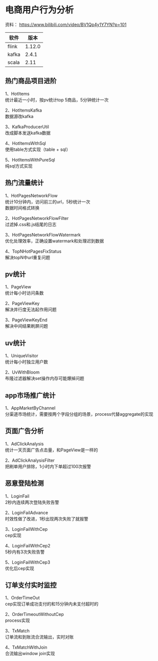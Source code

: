 # 电商用户行为分析

资料： 
https://www.bilibili.com/video/BV1Qp4y1Y7YN?p=101

| 软件  | 版本 | 
| ------ | ----   | 
| flink  | 1.12.0   |  
| kafka  | 2.4.1    |  
| scala  | 2.11     |

## 热门商品项目进阶

1、HotItems  
统计最近一小时，按pv统计top 5商品，5分钟统计一次   

2、HotItemsKafka  
数据源改kafka  

3、KafkaProducerUtil    
改成脚本发送kafka数据  

4、HotItemsWithSql  
使用table方式实现（table + sql）  

5、HotItemsWithPureSql  
纯sql方式实现    

## 热门流量统计

1、HotPagesNetworkFlow  
统计10分钟内，访问前三的url，5秒统计一次  
数据时间格式转换  

2、HotPagesNetworkFlowFilter  
过滤掉.css和.js结尾的日志  

3、HotPagesNetworkFlowWatermark  
优化处理效率，正确设置watermark和处理迟到数据  

4、TopNHotPagesFixStatus  
解决topN中url重复问题  

## pv统计

1、PageView  
统计每小时访问条数  

2、PageViewKey  
解决并行度无法起作用问题  

3、PageViewKeyEnd  
解决中间结果刷屏问题  

## uv统计

1、UniqueVisitor  
统计每小时独立用户数  

2、UvWithBloom  
布隆过滤器解决set操作内存可能爆掉问题  

## app市场推广统计

1、AppMarketByChannel  
分渠道市场统计，需要按两个字段分组的场景，process代替aggregate的实现

## 页面广告分析

1、AdClickAnalysis  
统计一天页面广告点击量，和PageView是一样的   

2、AdClickAnalysisFilter  
把刷单用户排除，1小时内下单超过100次报警     

## 恶意登陆检测

1、LoginFail  
2秒内连续两次登陆失败告警  

2、LoginFailAdvance  
时效性做了改进，1秒出现两次失败了就报警  

3、LoginFailWithCep  
cep实现  

4、LoginFailWithCep2  
5秒内有3次失败告警  

5、LoginFailWithCep3  
优化后cep实现  

## 订单支付实时监控

1、OrderTimeOut  
cep实现订单成功支付的和15分钟内未支付超时的  

2、OrderTimeoutWithoutCep  
process实现  

3、TxMatch  
订单流和到账流合流输出，实时对账    

4、TxMatchWithJoin  
合流输出window join实现  